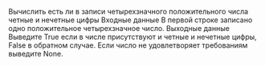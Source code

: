 Вычислить есть ли в записи четырехзначного положительного числа четные и нечетные цифры
Входные данные
В первой строке записано одно положительное четырехзначное число.
Выходные данные
Выведите True если в числе присутствуют и четные и нечетные цифры, False в обратном случае. Если число не удовлетворяет требованиям выведите None.